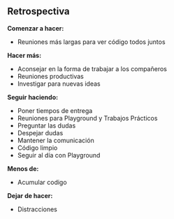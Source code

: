 ## Retrospectiva

**Comenzar a hacer:**
- Reuniones más largas para ver código todos juntos
 
 **Hacer más:**
 - Aconsejar en la forma de trabajar a los compañeros
 - Reuniones productivas
 - Investigar para nuevas ideas
 
**Seguir haciendo:**
 - Poner tiempos de entrega
 - Reuniones para Playground y Trabajos Prácticos
 - Preguntar las dudas
 - Despejar dudas
 - Mantener la comunicación
 - Código limpio
 - Seguir al día con Playground
 
**Menos de:**
 - Acumular codigo
 
 **Dejar de hacer:**
 - Distracciones

